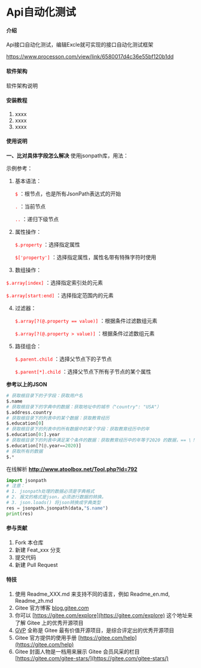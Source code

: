 # Api自动化测试

#### 介绍
Api接口自动化测试，编辑Excle就可实现的接口自动化测试框架

https://www.processon.com/view/link/6580017d4c36e55bf120b1dd

#### 软件架构
软件架构说明


#### 安装教程

1.  xxxx
2.  xxxx
3.  xxxx

#### 使用说明

**一、比对具体字段怎么解决**
使用jsonpath库，用法：

示例参考：
1. 基本语法：
  
    <font color = red>`$`</font> ：根节点，也是所有JsonPath表达式的开始
  
    <font color = red>`.`</font> ：当前节点

    <font color = red>`..` </font>：递归下级节点

2. 属性操作：

    <font color = red>`$.property` </font>：选择指定属性

    <font color = red>`$['property']` </font>：选择指定属性，属性名带有特殊字符时使用

3.  数组操作：

   <font color = red>`$.array[index]` </font>：选择指定索引处的元素

   <font color = red>`$.array[start:end]`</font> ：选择指定范围内的元素

4. 过滤器：

   <font color = red>`$.array[?(@.property == value)]`</font> ：根据条件过滤数组元素

   <font color = red>`$.array[?(@.property > value)]`</font> ：根据条件过滤数组元素

5. 路径组合：

   <font color = red>`$.parent.child`</font> ：选择父节点下的子节点

   <font color = red>`$.parent[*].child` </font>：选择父节点下所有子节点的某个属性

**参考以上的JSON**

```python
# 获取根目录下的子字段：获取用户名
$.name
# 获取根目录下的字典中的数据：获取地址中的城市（"country": "USA"）
$.address.country
# 获取根目录下的列表中的某个数据：获取教育经历
$.education[0]
# 获取根目录下的列表中的所有数据中的某个字段：获取教育经历中的年
$.education[0:].year
# 获取根目录下的列表中满足某个条件的数据：获取教育经历中的年等于2020 的数据，== \！=
$.education[?(@.year==2020)]
# 获取所有的数据
$.*
```

在线解析 **http://www.atoolbox.net/Tool.php?Id=792**

```python
import jsonpath
# 注意：
# 1. jsonpath处理的数据必须是字典格式
# 2. 报文的格式是json，必须进行数据的转换。
# 3. json.loads() 将json转换成字典类型
res = jsonpath.jsonpath(data,"$.name")
print(res)
```



#### 参与贡献

1.  Fork 本仓库
2.  新建 Feat_xxx 分支
3.  提交代码
4.  新建 Pull Request


#### 特技

1.  使用 Readme\_XXX.md 来支持不同的语言，例如 Readme\_en.md, Readme\_zh.md
2.  Gitee 官方博客 [blog.gitee.com](https://blog.gitee.com)
3.  你可以 [https://gitee.com/explore](https://gitee.com/explore) 这个地址来了解 Gitee 上的优秀开源项目
4.  [GVP](https://gitee.com/gvp) 全称是 Gitee 最有价值开源项目，是综合评定出的优秀开源项目
5.  Gitee 官方提供的使用手册 [https://gitee.com/help](https://gitee.com/help)
6.  Gitee 封面人物是一档用来展示 Gitee 会员风采的栏目 [https://gitee.com/gitee-stars/](https://gitee.com/gitee-stars/)
